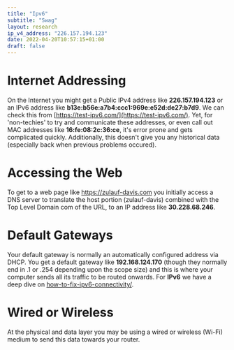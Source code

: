 ```yaml
---
title: "Ipv6"
subtitle: "Swag"
layout: research
ip_v4_address: "226.157.194.123"
date: 2022-04-20T10:57:15+01:00
draft: false
---
```


# Internet Addressing
On the Internet you might get a Public IPv4 address like **226.157.194.123** or an IPv6 address like **b13e:b56e:a7b4:ccc1:969e:e52d:de27:b7d9**. We can check this from [https://test-ipv6.com/](https://test-ipv6.com/). Yet, for 'non-techies' to try and communicate these addresses, or even call out MAC addresses like **16:fe:08:2c:36:ce**, it's error prone and gets complicated quickly. Additionally, this doesn't give you any historical data (especially back when previous problems occured).

# Accessing the Web
To get to a web page like https://zulauf-davis.com you initially access a DNS server to translate the host portion (zulauf-davis) combined with the Top Level Domain com of the URL, to an IP address like **30.228.68.246**. 

# Default Gateways
Your default gateway is normally an automatically configured address via DHCP. You get a default gateway like **192.168.124.170** (though they normally end in .1 or .254 depending upon the scope size) and this is where your computer sends all its traffic to be routed onwards. For **IPv6** we have a deep dive on [how-to-fix-ipv6-connectivity/](/blog/how-to-fix-ipv6-connectivity/).

# Wired or Wireless
At the physical and data layer you may be using a wired or wireless (Wi-Fi) medium to send this data towards your router. 
